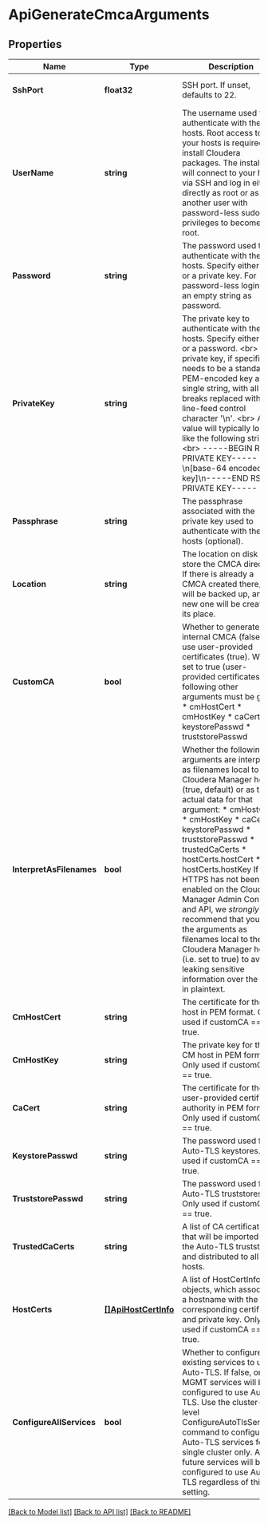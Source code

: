 # ApiGenerateCmcaArguments

## Properties
Name | Type | Description | Notes
------------ | ------------- | ------------- | -------------
**SshPort** | **float32** | SSH port. If unset, defaults to 22. | [optional] [default to null]
**UserName** | **string** | The username used to authenticate with the hosts. Root access to your hosts is required to install Cloudera packages. The installer will connect to your hosts via SSH and log in either directly as root or as another user with password-less sudo privileges to become root. | [optional] [default to null]
**Password** | **string** | The password used to authenticate with the hosts. Specify either this or a private key. For password-less login, use an empty string as password. | [optional] [default to null]
**PrivateKey** | **string** | The private key to authenticate with the hosts. Specify either this or a password. &lt;br&gt; The private key, if specified, needs to be a standard PEM-encoded key as a single string, with all line breaks replaced with the line-feed control character &#39;\\n&#39;. &lt;br&gt; A value will typically look like the following string: &lt;br&gt; -----BEGIN RSA PRIVATE KEY-----\\n[base-64 encoded key]\\n-----END RSA PRIVATE KEY----- &lt;br&gt; | [optional] [default to null]
**Passphrase** | **string** | The passphrase associated with the private key used to authenticate with the hosts (optional). | [optional] [default to null]
**Location** | **string** | The location on disk to store the CMCA directory. If there is already a CMCA created there, it will be backed up, and a new one will be created in its place. | [optional] [default to null]
**CustomCA** | **bool** | Whether to generate an internal CMCA (false) or use user-provided certificates (true).  When set to true (user-provided certificates), the following other arguments must be given: * cmHostCert * cmHostKey * caCert * keystorePasswd * truststorePasswd | [optional] [default to null]
**InterpretAsFilenames** | **bool** | Whether the following arguments are interpreted as filenames local to the Cloudera Manager host (true, default) or as the actual data for that argument: * cmHostCert * cmHostKey * caCert * keystorePasswd * truststorePasswd * trustedCaCerts * hostCerts.hostCert * hostCerts.hostKey  If HTTPS has not been enabled on the Cloudera Manager Admin Console and API, we *strongly* recommend that you pass the arguments as filenames local to the Cloudera Manager host (i.e. set to true) to avoid leaking sensitive information over the wire in plaintext. | [optional] [default to null]
**CmHostCert** | **string** | The certificate for the CM host in PEM format. Only used if customCA &#x3D;&#x3D; true. | [optional] [default to null]
**CmHostKey** | **string** | The private key for the CM host in PEM format. Only used if customCA &#x3D;&#x3D; true. | [optional] [default to null]
**CaCert** | **string** | The certificate for the user-provided certificate authority in PEM format. Only used if customCA &#x3D;&#x3D; true. | [optional] [default to null]
**KeystorePasswd** | **string** | The password used for all Auto-TLS keystores. Only used if customCA &#x3D;&#x3D; true. | [optional] [default to null]
**TruststorePasswd** | **string** | The password used for all Auto-TLS truststores. Only used if customCA &#x3D;&#x3D; true. | [optional] [default to null]
**TrustedCaCerts** | **string** | A list of CA certificates that will be imported into the Auto-TLS truststore and distributed to all hosts. | [optional] [default to null]
**HostCerts** | [**[]ApiHostCertInfo**](ApiHostCertInfo.md) | A list of HostCertInfo objects, which associate a hostname with the corresponding certificate and private key. Only used if customCA &#x3D;&#x3D; true. | [optional] [default to null]
**ConfigureAllServices** | **bool** | Whether to configure all existing services to use Auto-TLS. If false, only MGMT services will be configured to use Auto-TLS. Use the cluster-level ConfigureAutoTlsServices command to configure Auto-TLS services for a single cluster only.  All future services will be configured to use Auto-TLS regardless of this setting. | [optional] [default to null]

[[Back to Model list]](../README.md#documentation-for-models) [[Back to API list]](../README.md#documentation-for-api-endpoints) [[Back to README]](../README.md)


